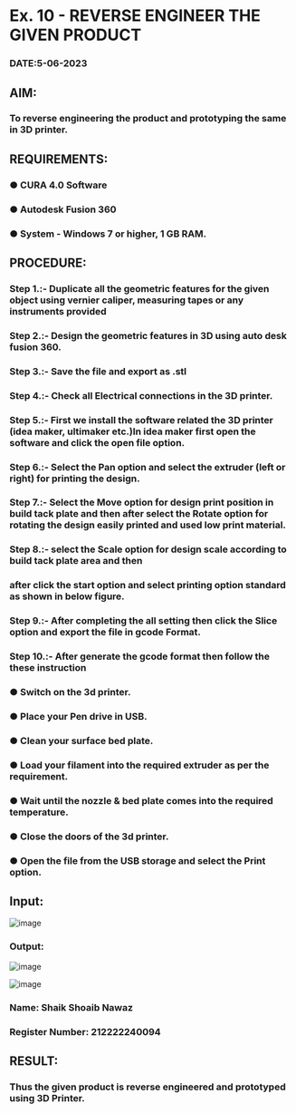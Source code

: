 # Ex. 10 - REVERSE ENGINEER THE GIVEN PRODUCT

### DATE:5-06-2023 

## AIM: 
### To reverse engineering the product and prototyping the same in 3D printer.

## REQUIREMENTS:
### ●	CURA 4.0 Software
### ●	 Autodesk Fusion 360
### ●	 System - Windows 7 or higher, 1 GB RAM.

## PROCEDURE:
### Step 1.:- Duplicate all the geometric features for the given object using vernier caliper, measuring tapes or any instruments provided
### Step 2.:- Design the geometric features in 3D using auto desk fusion 360.
### Step 3.:- Save the file and export as .stl
### Step 4.:- Check all Electrical connections in the 3D printer.
### Step 5.:- First we install the software related the 3D printer (idea maker, ultimaker etc.)In idea maker first open the software and click the open file option.
### Step 6.:- Select the Pan option and select the extruder (left or right) for printing the design.
### Step 7.:- Select the Move option for design print position in build tack plate and then after select the Rotate option for rotating the design easily printed and used low print material.
### Step 8.:- select the Scale option for design scale according to build tack plate area and then
### after click the start option and select printing option standard as shown in below figure.
### Step 9.:- After completing the all setting then click the Slice option and export the file in gcode Format.
### Step 10.:- After generate the gcode format then follow the these instruction 
  ###   ●	Switch on the 3d printer.
  ###   ●	Place your Pen drive in USB.
  ###   ●	Clean your surface bed plate.
  ###   ●	Load your filament into the required extruder as per the requirement.
  ###   ●	Wait until the nozzle & bed plate comes into the required temperature.
  ###   ●	Close the doors of the 3d printer.
  ###   ●	Open the file from the USB storage and select the Print option.

## Input:
![image](https://github.com/shoaib3136/Ex.-10---REVERSE-ENGINEER-THE-GIVEN-PRODUCT/assets/117919362/4b06adc2-087f-48ba-8ae7-de335f06ca40)

### Output:
![image](https://github.com/shoaib3136/Ex.-10---REVERSE-ENGINEER-THE-GIVEN-PRODUCT/assets/117919362/b973d700-d308-4ab8-84ec-85d997000d82)


![image](https://github.com/shoaib3136/Ex.-10---REVERSE-ENGINEER-THE-GIVEN-PRODUCT/assets/117919362/5fd4acae-ce53-4c84-b885-f8779f35a7c8)


### Name: Shaik Shoaib Nawaz
### Register Number: 212222240094

## RESULT:
###   Thus the given product is reverse engineered and prototyped using 3D Printer.
